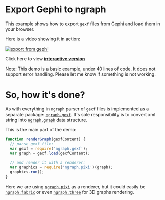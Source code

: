 # Export Gephi to ngraph
This example shows how to export `gexf` files from Gephi and load them in your browser.

Here is a video showing it in action:

[![export from gephi](http://i.snag.gy/Fh0oN.jpg)](https://www.youtube.com/watch?v=9SWN54Q_vT4)

Click here to view [**interactive version**](http://anvaka.github.io/ngraph/examples/storage/gephi/fromGephi/)

Note: This demo is a basic example, under 40 lines of code. It does not support error handling. Please let me know if something is not working.

# So, how it's done?
As with everything in `ngraph` parser of `gexf` files is implemented as a separate package: [`ngraph.gexf`](https://github.com/anvaka/ngraph.gexf). It's sole responsibility is to convert xml string into [`ngraph.graph`](https://github.com/anvaka/ngraph.graph) data structure. 

This is the main part of the demo:

``` js
function renderGraph(gexfContent) {
  // parse gexf file:
  var gexf = require('ngraph.gexf');
  var graph = gexf.load(gexfContent);

  // and render it with a renderer:
  var graphics = require('ngraph.pixi')(graph);
  graphics.run(); 
}
```

Here we are using [`ngraph.pixi`](https://github.com/anvaka/ngraph/tree/master/examples/pixi.js/06%20-%20Packaging) as a renderer, but it could easily be [`ngraph.fabric`](https://github.com/anvaka/ngraph/tree/master/examples/fabric.js) or even [`ngraph.three`](https://github.com/anvaka/ngraph/tree/master/examples/three.js) for 3D graphs rendering.
